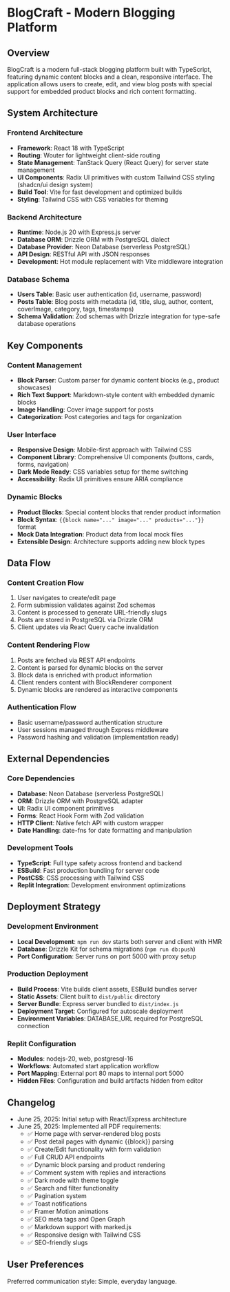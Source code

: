 # BlogCraft - Modern Blogging Platform

## Overview

BlogCraft is a modern full-stack blogging platform built with TypeScript, featuring dynamic content blocks and a clean, responsive interface. The application allows users to create, edit, and view blog posts with special support for embedded product blocks and rich content formatting.

## System Architecture

### Frontend Architecture
- **Framework**: React 18 with TypeScript
- **Routing**: Wouter for lightweight client-side routing
- **State Management**: TanStack Query (React Query) for server state management
- **UI Components**: Radix UI primitives with custom Tailwind CSS styling (shadcn/ui design system)
- **Build Tool**: Vite for fast development and optimized builds
- **Styling**: Tailwind CSS with CSS variables for theming

### Backend Architecture
- **Runtime**: Node.js 20 with Express.js server
- **Database ORM**: Drizzle ORM with PostgreSQL dialect
- **Database Provider**: Neon Database (serverless PostgreSQL)
- **API Design**: RESTful API with JSON responses
- **Development**: Hot module replacement with Vite middleware integration

### Database Schema
- **Users Table**: Basic user authentication (id, username, password)
- **Posts Table**: Blog posts with metadata (id, title, slug, author, content, coverImage, category, tags, timestamps)
- **Schema Validation**: Zod schemas with Drizzle integration for type-safe database operations

## Key Components

### Content Management
- **Block Parser**: Custom parser for dynamic content blocks (e.g., product showcases)
- **Rich Text Support**: Markdown-style content with embedded dynamic blocks
- **Image Handling**: Cover image support for posts
- **Categorization**: Post categories and tags for organization

### User Interface
- **Responsive Design**: Mobile-first approach with Tailwind CSS
- **Component Library**: Comprehensive UI components (buttons, cards, forms, navigation)
- **Dark Mode Ready**: CSS variables setup for theme switching
- **Accessibility**: Radix UI primitives ensure ARIA compliance

### Dynamic Blocks
- **Product Blocks**: Special content blocks that render product information
- **Block Syntax**: `{{block name="..." image="..." products="..."}}` format
- **Mock Data Integration**: Product data from local mock files
- **Extensible Design**: Architecture supports adding new block types

## Data Flow

### Content Creation Flow
1. User navigates to create/edit page
2. Form submission validates against Zod schemas
3. Content is processed to generate URL-friendly slugs
4. Posts are stored in PostgreSQL via Drizzle ORM
5. Client updates via React Query cache invalidation

### Content Rendering Flow
1. Posts are fetched via REST API endpoints
2. Content is parsed for dynamic blocks on the server
3. Block data is enriched with product information
4. Client renders content with BlockRenderer component
5. Dynamic blocks are rendered as interactive components

### Authentication Flow
- Basic username/password authentication structure
- User sessions managed through Express middleware
- Password hashing and validation (implementation ready)

## External Dependencies

### Core Dependencies
- **Database**: Neon Database (serverless PostgreSQL)
- **ORM**: Drizzle ORM with PostgreSQL adapter
- **UI**: Radix UI component primitives
- **Forms**: React Hook Form with Zod validation
- **HTTP Client**: Native fetch API with custom wrapper
- **Date Handling**: date-fns for date formatting and manipulation

### Development Tools
- **TypeScript**: Full type safety across frontend and backend
- **ESBuild**: Fast production bundling for server code
- **PostCSS**: CSS processing with Tailwind CSS
- **Replit Integration**: Development environment optimizations

## Deployment Strategy

### Development Environment
- **Local Development**: `npm run dev` starts both server and client with HMR
- **Database**: Drizzle Kit for schema migrations (`npm run db:push`)
- **Port Configuration**: Server runs on port 5000 with proxy setup

### Production Deployment
- **Build Process**: Vite builds client assets, ESBuild bundles server
- **Static Assets**: Client built to `dist/public` directory
- **Server Bundle**: Express server bundled to `dist/index.js`
- **Deployment Target**: Configured for autoscale deployment
- **Environment Variables**: DATABASE_URL required for PostgreSQL connection

### Replit Configuration
- **Modules**: nodejs-20, web, postgresql-16
- **Workflows**: Automated start application workflow
- **Port Mapping**: External port 80 maps to internal port 5000
- **Hidden Files**: Configuration and build artifacts hidden from editor

## Changelog
- June 25, 2025: Initial setup with React/Express architecture
- June 25, 2025: Implemented all PDF requirements:
  * ✅ Home page with server-rendered blog posts
  * ✅ Post detail pages with dynamic {{block}} parsing
  * ✅ Create/Edit functionality with form validation
  * ✅ Full CRUD API endpoints
  * ✅ Dynamic block parsing and product rendering
  * ✅ Comment system with replies and interactions
  * ✅ Dark mode with theme toggle
  * ✅ Search and filter functionality
  * ✅ Pagination system
  * ✅ Toast notifications
  * ✅ Framer Motion animations
  * ✅ SEO meta tags and Open Graph
  * ✅ Markdown support with marked.js
  * ✅ Responsive design with Tailwind CSS
  * ✅ SEO-friendly slugs

## User Preferences

Preferred communication style: Simple, everyday language.